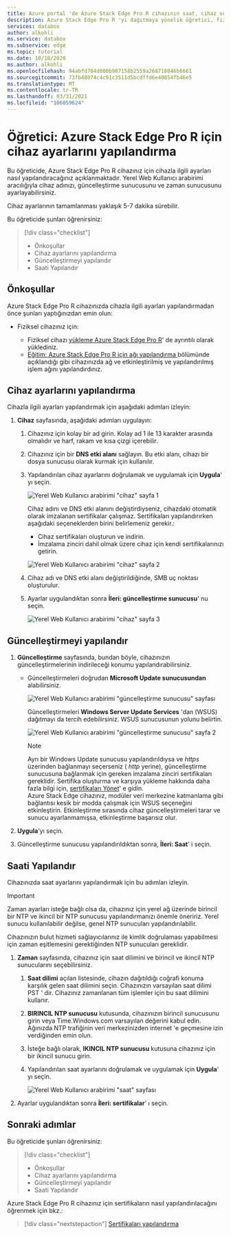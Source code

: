 ```yaml
---
title: Azure portal 'de Azure Stack Edge Pro R cihazının saat, cihaz ve güncelleştirme ayarlarını ayarlama öğreticisi
description: Azure Stack Edge Pro R 'yi dağıtmaya yönelik öğretici, fiziksel cihazınız için cihaz, güncelleştirme, zaman ayarlarını ayarlamanıza olanak sağlar.
services: databox
author: alkohli
ms.service: databox
ms.subservice: edge
ms.topic: tutorial
ms.date: 10/18/2020
ms.author: alkohli
ms.openlocfilehash: 94abfd704d000b907158b2559a268718046b6661
ms.sourcegitcommit: 73fb48074c4c91c3511d5bcdffd6e40854fb46e5
ms.translationtype: MT
ms.contentlocale: tr-TR
ms.lasthandoff: 03/31/2021
ms.locfileid: "106059624"
---
```

# <a name="tutorial-configure-the-device-settings-for-azure-stack-edge-pro-r"></a>Öğretici: Azure Stack Edge Pro R için cihaz ayarlarını yapılandırma

Bu öğreticide, Azure Stack Edge Pro R cihazınız için cihazla ilgili ayarları nasıl yapılandıracağınız açıklanmaktadır. Yerel Web Kullanıcı arabirimi aracılığıyla cihaz adınızı, güncelleştirme sunucusunu ve zaman sunucusunu ayarlayabilirsiniz.

Cihaz ayarlarının tamamlanması yaklaşık 5-7 dakika sürebilir.

Bu öğreticide şunları öğrenirsiniz:

> [!div class="checklist"]
>
> * Önkoşullar
> * Cihaz ayarlarını yapılandırma
> * Güncelleştirmeyi yapılandır 
> * Saati Yapılandır

## <a name="prerequisites"></a>Önkoşullar

Azure Stack Edge Pro R cihazınızda cihazla ilgili ayarları yapılandırmadan önce şunları yaptığınızdan emin olun:

* Fiziksel cihazınız için:

    - Fiziksel cihazı [yükleme Azure Stack Edge Pro R](azure-stack-edge-pro-r-deploy-install.md)' de ayrıntılı olarak yüklediniz.
    - [Eğitim: Azure Stack Edge Pro R için ağı yapılandırma ](azure-stack-edge-pro-r-deploy-configure-network-compute-web-proxy.md)bölümünde açıklandığı gibi cihazınızda ağ ve etkinleştirilmiş ve yapılandırılmış işlem ağını yapılandırdınız.


## <a name="configure-device-settings"></a>Cihaz ayarlarını yapılandırma

Cihazla ilgili ayarları yapılandırmak için aşağıdaki adımları izleyin:

1. **Cihaz** sayfasında, aşağıdaki adımları uygulayın:

    1. Cihazınız için kolay bir ad girin. Kolay ad 1 ile 13 karakter arasında olmalıdır ve harf, rakam ve kısa çizgi içerebilir.

    2. Cihazınız için bir **DNS etki alanı** sağlayın. Bu etki alanı, cihazı bir dosya sunucusu olarak kurmak için kullanılır.

    3. Yapılandırılan cihaz ayarlarını doğrulamak ve uygulamak için **Uygula**' yı seçin.

        ![Yerel Web Kullanıcı arabirimi "cihaz" sayfa 1](./media/azure-stack-edge-pro-r-deploy-set-up-device-update-time/device-2.png)

        Cihaz adını ve DNS etki alanını değiştirdiyseniz, cihazdaki otomatik olarak imzalanan sertifikalar çalışmaz. Sertifikaları yapılandırırken aşağıdaki seçeneklerden birini belirlemeniz gerekir.: 
        
        - Cihaz sertifikaları oluşturun ve indirin. 
        - İmzalama zinciri dahil olmak üzere cihaz için kendi sertifikalarınızı getirin.
    

        ![Yerel Web Kullanıcı arabirimi "cihaz" sayfa 2](./media/azure-stack-edge-pro-r-deploy-set-up-device-update-time/device-3.png)

    4. Cihaz adı ve DNS etki alanı değiştirildiğinde, SMB uç noktası oluşturulur.  

    5. Ayarlar uygulandıktan sonra **İleri: güncelleştirme sunucusu**' nu seçin.

        ![Yerel Web Kullanıcı arabirimi "cihaz" sayfa 3](./media/azure-stack-edge-pro-r-deploy-set-up-device-update-time/device-4.png)

## <a name="configure-update"></a>Güncelleştirmeyi yapılandır

1. **Güncelleştirme** sayfasında, bundan böyle, cihazınızın güncelleştirmelerinin indirileceği konumu yapılandırabilirsiniz.  

    - Güncelleştirmeleri doğrudan **Microsoft Update sunucusundan** alabilirsiniz.

        ![Yerel Web Kullanıcı arabirimi "güncelleştirme sunucusu" sayfası](./media/azure-stack-edge-pro-r-deploy-set-up-device-update-time/update-2.png)

        Güncelleştirmeleri **Windows Server Update Services** 'dan (WSUS) dağıtmayı da tercih edebilirsiniz. WSUS sunucusunun yolunu belirtin.
        
        ![Yerel Web Kullanıcı arabirimi "güncelleştirme sunucusu" sayfa 2](./media/azure-stack-edge-pro-r-deploy-set-up-device-update-time/update-3.png)

        > [!NOTE] 
        > Ayrı bir Windows Update sunucusu yapılandırıldıysa ve *https* üzerinden bağlanmayı seçerseniz ( *http* yerine), güncelleştirme sunucusuna bağlanmak için gereken imzalama zinciri sertifikaları gereklidir. Sertifika oluşturma ve karşıya yükleme hakkında daha fazla bilgi için, [sertifikaları Yönet](azure-stack-edge-gpu-manage-certificates.md)' e gidin.         
        > Azure Stack Edge cihazınız, modüler veri merkezine katmanlama gibi bağlantısı kesik bir modda çalışmak için WSUS seçeneğini etkinleştirin. Etkinleştirme sırasında cihaz güncelleştirmeleri tarar ve sunucu ayarlanmamışsa, etkinleştirme başarısız olur. 


2. **Uygula**’yı seçin.
3. Güncelleştirme sunucusu yapılandırıldıktan sonra, **İleri: Saat**' i seçin.
    

## <a name="configure-time"></a>Saati Yapılandır

Cihazınızda saat ayarlarını yapılandırmak için bu adımları izleyin. 

> [!IMPORTANT]
> Zaman ayarları isteğe bağlı olsa da, cihazınız için yerel ağ üzerinde birincil bir NTP ve ikincil bir NTP sunucusu yapılandırmanızı önemle öneririz. Yerel sunucu kullanılabilir değilse, genel NTP sunucuları yapılandırılabilir.

Cihazınızın bulut hizmeti sağlayıcılarınız ile kimlik doğrulaması yapabilmesi için zaman eşitlemesini gerektiğinden NTP sunucuları gereklidir.

1. **Zaman** sayfasında, cihazınız için saat dilimini ve birincil ve ikincil NTP sunucularını seçebilirsiniz.  
    
    1. **Saat dilimi** açılan listesinde, cihazın dağıtıldığı coğrafi konuma karşılık gelen saat dilimini seçin.
        Cihazınızın varsayılan saat dilimi PST ' dir. Cihazınız zamanlanan tüm işlemler için bu saat dilimini kullanır.

    2. **BIRINCIL NTP sunucusu** kutusunda, cihazınızın birincil sunucusunu girin veya Time.Windows.com varsayılan değerini kabul edin.  
        Ağınızda NTP trafiğinin veri merkezinizden internet 'e geçmesine izin verdiğinden emin olun.

    3. İsteğe bağlı olarak, **IKINCIL NTP sunucusu** kutusuna cihazınız için bir ikincil sunucu girin.

    4. Yapılandırılan saat ayarlarını doğrulamak ve uygulamak için **Uygula**' yı seçin.

        ![Yerel Web Kullanıcı arabirimi "saat" sayfası](./media/azure-stack-edge-pro-r-deploy-set-up-device-update-time/time-2.png)

2. Ayarlar uygulandıktan sonra **İleri: sertifikalar**' ı seçin.


## <a name="next-steps"></a>Sonraki adımlar

Bu öğreticide şunları öğrenirsiniz:

> [!div class="checklist"]
>
> * Önkoşullar
> * Cihaz ayarlarını yapılandırma
> * Güncelleştirmeyi yapılandır 
> * Saati Yapılandır

Azure Stack Edge Pro R cihazınız için sertifikaların nasıl yapılandırılacağını öğrenmek için bkz.:

> [!div class="nextstepaction"]
> [Sertifikaları yapılandırma](./azure-stack-edge-pro-r-deploy-configure-certificates-vpn-encryption.md)
